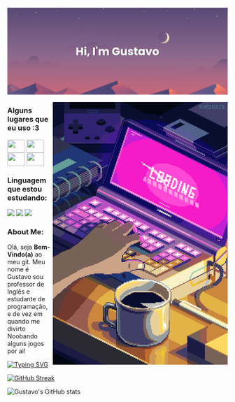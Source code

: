 ![MasterHead](banner.png)

<img align="right" alt="coding" width=400 src="git.gif">

<h3 align="left">Alguns lugares que eu uso :3</h3>
<p align="left">
<a href="seu link" target="blank"><img align="center" src="https://cdn.jsdelivr.net/npm/simple-icons@3.0.1/icons/twitter.svg" alt="" height="30" width="40"/></a>
<a href="seu link" target="blank"><img align="center" src="https://cdn.jsdelivr.net/npm/simple-icons@3.0.1/icons/linkedin.svg" alt="" height="30" width="40" /></a>
<a href="seu link" target="blank"><img align="center" src="https://cdn.jsdelivr.net/npm/simple-icons@3.0.1/icons/instagram.svg" alt="" height="30" width="40" /></a>
<a href="seu link" target="blank"><img align="center" src="https://cdn.jsdelivr.net/npm/simple-icons@3.0.1/icons/youtube.svg" alt="" height="30" width="40" /></a>
</p>
<h3 align="left">Linguagem que estou estudando:</h3>
<p align="left"> <img src="https://img.icons8.com/color/48/null/css3.png"/>
<img src="https://img.icons8.com/external-tal-revivo-shadow-tal-revivo/48/null/external-html-5-is-a-software-solution-stack-that-defines-the-properties-and-behaviors-of-web-page-logo-shadow-tal-revivo.png"/>
<img src="https://img.icons8.com/color/48/null/javascript--v1.png"/>

<h3 aligh="left">About Me:</h3>
<p align="left">Olá, seja <b>Bem-Vindo(a)</b> ao meu git. Meu nome é Gustavo sou professor de Inglês e estudante de programação, e de vez em quando me divirto Noobando alguns jogos por ai!

<a href="https://git.io/typing-svg"><img src="https://readme-typing-svg.herokuapp.com?font=Fira+Code&pause=1000&color=0EF714&width=435&lines=Please+stand+by...;I+will+go++get+my+coffe." alt="Typing SVG" /></a>

[![GitHub Streak](https://github-readme-streak-stats.herokuapp.com?user=devgustaR&theme=github-dark)](https://git.io/streak-stats)

![Gustavo's GitHub stats](https://github-readme-stats.vercel.app/api?username=devGustaR&show_icons=true&theme=transparent)